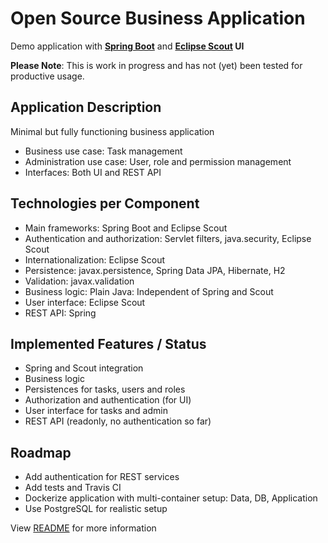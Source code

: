# Open Source Business Application
Demo application with **[Spring Boot](https://projects.spring.io/spring-boot/)** and **[Eclipse Scout](http://www.eclipse.org/scout/) UI**

**Please Note**: This is work in progress and has not (yet) been tested for productive usage.

## Application Description
Minimal but fully functioning business application
* Business use case: Task management
* Administration use case: User, role and permission management
* Interfaces: Both UI and REST API

## Technologies per Component
* Main frameworks: Spring Boot and Eclipse Scout
* Authentication and authorization: Servlet filters, java.security, Eclipse Scout
* Internationalization: Eclipse Scout
* Persistence: javax.persistence, Spring Data JPA, Hibernate, H2
* Validation: javax.validation
* Business logic: Plain Java: Independent of Spring and Scout
* User interface: Eclipse Scout
* REST API: Spring

## Implemented Features / Status
* Spring and Scout integration
* Business logic
* Persistences for tasks, users and roles
* Authorization and authentication (for UI)
* User interface for tasks and admin
* REST API (readonly, no authentication so far)

## Roadmap
* Add authentication for REST services
* Add tests and Travis CI
* Dockerize application with multi-container setup: Data, DB, Application
* Use PostgreSQL for realistic setup

View [README](org.eclipse.scout.springboot/README.txt) for more information
